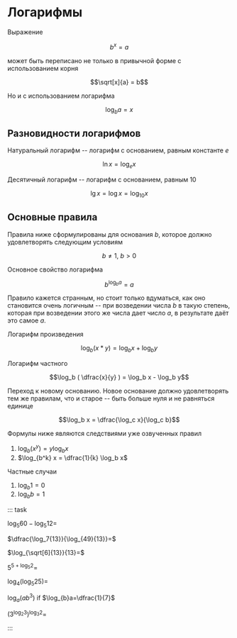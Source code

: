 # Логарифмы

Выражение

$$b^x = a$$

может быть переписано не только в привычной форме с использованием корня

$$\sqrt[x]{a} = b$$

Но и с использованием логарифма

$$\log_b a = x$$

## Разновидности логарифмов

Натуральный логарифм -- логарифм с основанием, равным константе $e$

$$\ln x = \log_e x$$

Десятичный логарифм -- логарифм с основанием, равным 10

$$\lg x = \log x = \log_{10} x$$

## Основные правила

Правила ниже сформулированы для основания $b$, которое должно удовлетворять следующим условиям

$$b \ne 1,\ b > 0$$

Основное свойство логарифма

$$b^{\log_b a} = a$$

Правило кажется странным, но стоит только вдуматься, как оно становится очень логичным -- при возведении числа $b$ в такую степень, которая при возведении этого же числа дает число $a$, в результате даёт это самое $a$.

Логарифм произведения

$$\log_b (x * y) = \log_b x + \log_b y$$

Логарифм частного

$$\log_b ( \dfrac{x}{y} ) = \log_b x - \log_b y$$

Переход к новому основанию. Новое основание должно удовлетворять тем же правилам, что и старое -- быть больше нуля и не равняться единице

$$\log_b x = \dfrac{\log_c x}{\log_c b}$$

Формулы ниже являются следствиями уже озвученных правил

1. $\log_b (x^y) = y\log_b x$
2. $\log_{b^k} x = \dfrac{1}{k} \log_b x$

Частные случаи

1. $\log_b 1 = 0$
1. $\log_b b = 1$

::: task

$\log_5{60}-\log_5{12}=$

$\dfrac{\log_7{13}}{\log_{49}{13}}=$

$\log_{\sqrt[6]{13}}{13}=$

$5^{5+\log_5{2}}=$

$\log_4(\log_5{25})=$

$\log_{a}(ab^3)$ if $\log_{b}a=\dfrac{1}{7}$

$(3^{\log_2{3}})^{\log_3{2}}=$

:::
